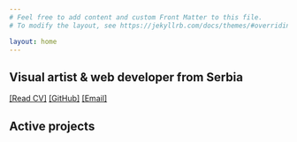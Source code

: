 ```yaml
---
# Feel free to add content and custom Front Matter to this file.
# To modify the layout, see https://jekyllrb.com/docs/themes/#overriding-theme-defaults

layout: home
---
```


## Visual artist & web developer from Serbia

[[Read CV]](/cv)
[[GitHub]](https://www.github.com/emilosman)
[[Email]](mailto:emilosmanbegovic@gmail.com)

## Active projects
